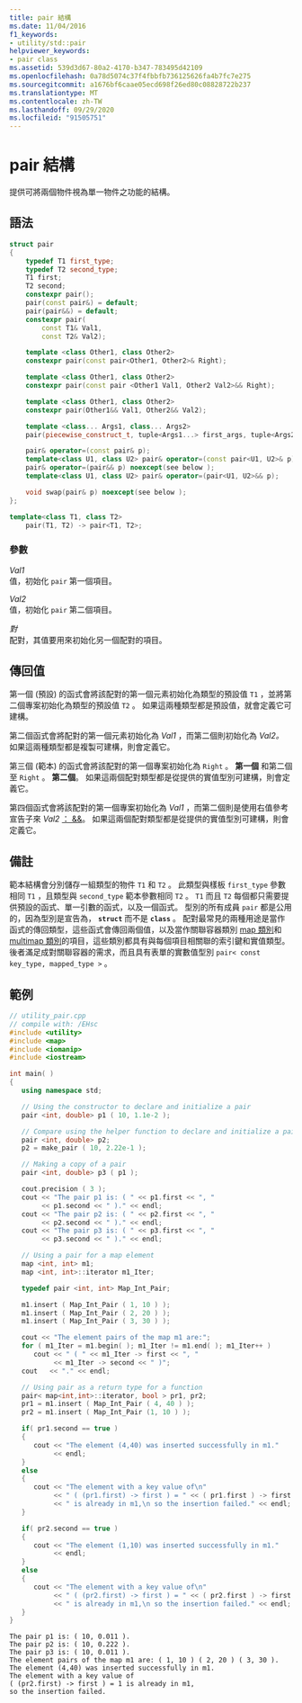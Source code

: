 ```yaml
---
title: pair 結構
ms.date: 11/04/2016
f1_keywords:
- utility/std::pair
helpviewer_keywords:
- pair class
ms.assetid: 539d3d67-80a2-4170-b347-783495d42109
ms.openlocfilehash: 0a78d5074c37f4fbbfb736125626fa4b7fc7e275
ms.sourcegitcommit: a1676bf6caae05ecd698f26ed80c08828722b237
ms.translationtype: MT
ms.contentlocale: zh-TW
ms.lasthandoff: 09/29/2020
ms.locfileid: "91505751"
---
```

# <a name="pair-structure"></a>pair 結構

提供可將兩個物件視為單一物件之功能的結構。

## <a name="syntax"></a>語法

```cpp
struct pair
{
    typedef T1 first_type;
    typedef T2 second_type;
    T1 first;
    T2 second;
    constexpr pair();
    pair(const pair&) = default;
    pair(pair&&) = default;
    constexpr pair(
        const T1& Val1,
        const T2& Val2);

    template <class Other1, class Other2>
    constexpr pair(const pair<Other1, Other2>& Right);

    template <class Other1, class Other2>
    constexpr pair(const pair <Other1 Val1, Other2 Val2>&& Right);

    template <class Other1, class Other2>
    constexpr pair(Other1&& Val1, Other2&& Val2);

    template <class... Args1, class... Args2>
    pair(piecewise_construct_t, tuple<Args1...> first_args, tuple<Args2...> second_args);

    pair& operator=(const pair& p);
    template<class U1, class U2> pair& operator=(const pair<U1, U2>& p);
    pair& operator=(pair&& p) noexcept(see below );
    template<class U1, class U2> pair& operator=(pair<U1, U2>&& p);

    void swap(pair& p) noexcept(see below );
};

template<class T1, class T2>
    pair(T1, T2) -> pair<T1, T2>;
```

### <a name="parameters"></a>參數

*Val1*\
值，初始化 `pair` 第一個項目。

*Val2*\
值，初始化 `pair` 第二個項目。

*對*\
配對，其值要用來初始化另一個配對的項目。

## <a name="return-value"></a>傳回值

第一個 (預設) 的函式會將該配對的第一個元素初始化為類型的預設值 `T1` ，並將第二個專案初始化為類型的預設值 `T2` 。  如果這兩種類型都是預設值，就會定義它可建構。

第二個函式會將配對的第一個元素初始化為 *Val1* ，而第二個則初始化為 *Val2。*  如果這兩種類型都是複製可建構，則會定義它。

第三個 (範本) 的函式會將該配對的第一個專案初始化為 `Right` 。 **第一個** 和第二個至 `Right` 。 **第二個**。  如果這兩個配對類型都是從提供的實值型別可建構，則會定義它。

第四個函式會將該配對的第一個專案初始化為 *Val1* ，而第二個則是使用右值參考宣告子來 *Val2* [：  &&](../cpp/rvalue-reference-declarator-amp-amp.md)。  如果這兩個配對類型都是從提供的實值型別可建構，則會定義它。

## <a name="remarks"></a>備註

範本結構會分別儲存一組類型的物件 `T1` 和 `T2` 。 此類型與樣板 `first_type` 參數相同 `T1` ，且類型與 `second_type` 範本參數相同 `T2` 。 `T1` 而且 `T2` 每個都只需要提供預設的函式、單一引數的函式，以及一個函式。 型別的所有成員 `pair` 都是公用的，因為型別是宣告為， **`struct`** 而不是 **`class`** 。 配對最常見的兩種用途是當作函式的傳回類型，這些函式會傳回兩個值，以及當作關聯容器類別 [map 類別](../standard-library/map-class.md)和 [multimap 類別](../standard-library/multimap-class.md)的項目，這些類別都具有與每個項目相關聯的索引鍵和實值類型。 後者滿足成對關聯容器的需求，而且具有表單的實數值型別 `pair< const key_type, mapped_type >` 。

## <a name="example"></a>範例

```cpp
// utility_pair.cpp
// compile with: /EHsc
#include <utility>
#include <map>
#include <iomanip>
#include <iostream>

int main( )
{
   using namespace std;

   // Using the constructor to declare and initialize a pair
   pair <int, double> p1 ( 10, 1.1e-2 );

   // Compare using the helper function to declare and initialize a pair
   pair <int, double> p2;
   p2 = make_pair ( 10, 2.22e-1 );

   // Making a copy of a pair
   pair <int, double> p3 ( p1 );

   cout.precision ( 3 );
   cout << "The pair p1 is: ( " << p1.first << ", "
        << p1.second << " )." << endl;
   cout << "The pair p2 is: ( " << p2.first << ", "
        << p2.second << " )." << endl;
   cout << "The pair p3 is: ( " << p3.first << ", "
        << p3.second << " )." << endl;

   // Using a pair for a map element
   map <int, int> m1;
   map <int, int>::iterator m1_Iter;

   typedef pair <int, int> Map_Int_Pair;

   m1.insert ( Map_Int_Pair ( 1, 10 ) );
   m1.insert ( Map_Int_Pair ( 2, 20 ) );
   m1.insert ( Map_Int_Pair ( 3, 30 ) );

   cout << "The element pairs of the map m1 are:";
   for ( m1_Iter = m1.begin( ); m1_Iter != m1.end( ); m1_Iter++ )
      cout << " ( " << m1_Iter -> first << ", "
           << m1_Iter -> second << " )";
   cout   << "." << endl;

   // Using pair as a return type for a function
   pair< map<int,int>::iterator, bool > pr1, pr2;
   pr1 = m1.insert ( Map_Int_Pair ( 4, 40 ) );
   pr2 = m1.insert ( Map_Int_Pair (1, 10 ) );

   if( pr1.second == true )
   {
      cout << "The element (4,40) was inserted successfully in m1."
           << endl;
   }
   else
   {
      cout << "The element with a key value of\n"
           << " ( (pr1.first) -> first ) = " << ( pr1.first ) -> first
           << " is already in m1,\n so the insertion failed." << endl;
   }

   if( pr2.second == true )
   {
      cout << "The element (1,10) was inserted successfully in m1."
           << endl;
   }
   else
   {
      cout << "The element with a key value of\n"
           << " ( (pr2.first) -> first ) = " << ( pr2.first ) -> first
           << " is already in m1,\n so the insertion failed." << endl;
   }
}
```

```Output
The pair p1 is: ( 10, 0.011 ).
The pair p2 is: ( 10, 0.222 ).
The pair p3 is: ( 10, 0.011 ).
The element pairs of the map m1 are: ( 1, 10 ) ( 2, 20 ) ( 3, 30 ).
The element (4,40) was inserted successfully in m1.
The element with a key value of
( (pr2.first) -> first ) = 1 is already in m1,
so the insertion failed.
```
